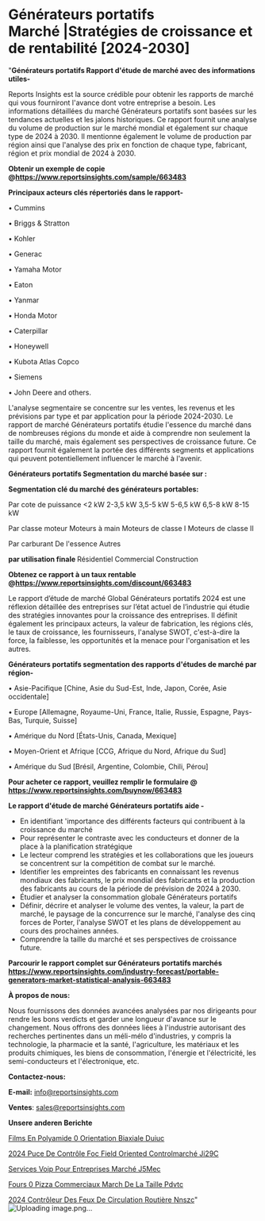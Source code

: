 # Générateurs portatifs Marché |Stratégies de croissance et de rentabilité [2024-2030]

"<strong>Générateurs portatifs Rapport d'étude de marché avec des informations utiles-</strong>

Reports Insights est la source crédible pour obtenir les rapports de marché qui vous fourniront l'avance dont votre entreprise a besoin. Les informations détaillées du marché Générateurs portatifs sont basées sur les tendances actuelles et les jalons historiques. Ce rapport fournit une analyse du volume de production sur le marché mondial et également sur chaque type de 2024 à 2030. Il mentionne également le volume de production par région ainsi que l'analyse des prix en fonction de chaque type, fabricant, région et prix mondial de 2024 à 2030.

<strong><b>Obtenir un exemple de copie @</b></strong><a href=https://www.reportsinsights.com/sample/663483><strong><b>https://www.reportsinsights.com/sample/663483</b></strong></a>

<b>Principaux acteurs clés répertoriés dans le rapport-</b>

<b> </b>• Cummins

• Briggs & Stratton

• Kohler

• Generac

• Yamaha Motor

• Eaton

• Yanmar

• Honda Motor

• Caterpillar

• Honeywell

• Kubota Atlas Copco

• Siemens

• John Deere and others.

L'analyse segmentaire se concentre sur les ventes, les revenus et les prévisions par type et par application pour la période 2024-2030. Le rapport de marché Générateurs portatifs étudie l'essence du marché dans de nombreuses régions du monde et aide à comprendre non seulement la taille du marché, mais également ses perspectives de croissance future. Ce rapport fournit également la portée des différents segments et applications qui peuvent potentiellement influencer le marché à l'avenir.

<strong>Générateurs portatifs Segmentation du marché basée sur :</strong>

<strong> Segmentation clé du marché des générateurs portables: </strong>

Par cote de puissance
<2 kW
2-3,5 kW
3,5-5 kW
5-6,5 kW
6,5-8 kW
8-15 kW

Par classe moteur
Moteurs à main
Moteurs de classe I
Moteurs de classe II

Par carburant
De l'essence
Autres

<strong> par utilisation finale </strong>
Résidentiel
Commercial
Construction

<strong><b>Obtenez ce rapport à un taux rentable @</b></strong><a href=https://www.reportsinsights.com/discount/663483><strong><b>https://www.reportsinsights.com/discount/663483</b></strong></a>

Le rapport d’étude de marché Global Générateurs portatifs 2024 est une réflexion détaillée des entreprises sur l’état actuel de l’industrie qui étudie des stratégies innovantes pour la croissance des entreprises. Il définit également les principaux acteurs, la valeur de fabrication, les régions clés, le taux de croissance, les fournisseurs, l'analyse SWOT, c'est-à-dire la force, la faiblesse, les opportunités et la menace pour l'organisation et les autres.

<strong>Générateurs portatifs segmentation des rapports d'études de marché par région-</strong>

• Asie-Pacifique [Chine, Asie du Sud-Est, Inde, Japon, Corée, Asie occidentale]

• Europe [Allemagne, Royaume-Uni, France, Italie, Russie, Espagne, Pays-Bas, Turquie, Suisse]

• Amérique du Nord [États-Unis, Canada, Mexique]

• Moyen-Orient et Afrique [CCG, Afrique du Nord, Afrique du Sud]

• Amérique du Sud [Brésil, Argentine, Colombie, Chili, Pérou]

<strong>Pour acheter ce rapport, veuillez remplir le formulaire @   <a href=https://www.reportsinsights.com/buynow/663483>https://www.reportsinsights.com/buynow/663483</a></strong>

<strong>Le rapport d'étude de marché Générateurs portatifs aide -</strong>
<ul>
  <li>En identifiant 'importance des différents facteurs qui contribuent à la croissance du marché</li>
  <li>Pour représenter le contraste avec les conducteurs et donner de la place à la planification stratégique</li>
  <li>Le lecteur comprend les stratégies et les collaborations que les joueurs se concentrent sur la compétition de combat sur le marché.</li>
  <li>Identifier les empreintes des fabricants en connaissant les revenus mondiaux des fabricants, le prix mondial des fabricants et la production des fabricants au cours de la période de prévision de 2024 à 2030.</li>
  <li>Étudier et analyser la consommation globale Générateurs portatifs</li>
  <li>Définir, décrire et analyser le volume des ventes, la valeur, la part de marché, le paysage de la concurrence sur le marché, l'analyse des cinq forces de Porter, l'analyse SWOT et les plans de développement au cours des prochaines années.</li>
  <li>Comprendre la taille du marché et ses perspectives de croissance future.</li>
</ul>

<strong>Parcourir le rapport complet sur Générateurs portatifs marchés <a href=https://www.reportsinsights.com/industry-forecast/portable-generators-market-statistical-analysis-663483>https://www.reportsinsights.com/industry-forecast/portable-generators-market-statistical-analysis-663483</a></strong>

<strong>À propos de nous:</strong>

Nous fournissons des données avancées analysées par nos dirigeants pour rendre les bons verdicts et garder une longueur d'avance sur le changement. Nous offrons des données liées à l'industrie autorisant des recherches pertinentes dans un méli-mélo d'industries, y compris la technologie, la pharmacie et la santé, l'agriculture, les matériaux et les produits chimiques, les biens de consommation, l'énergie et l'électricité, les semi-conducteurs et l'électronique, etc.

<strong>Contactez-nous:</strong>

<strong>E-mail:</strong> <a href=mailto:info@reportsinsights.com>info@reportsinsights.com</a>

<strong>Ventes</strong>: <a href=mailto:sales@reportsinsights.com>sales@reportsinsights.com</a>

<strong>Unsere anderen Berichte</strong>

<a href=https://www.linkedin.com/pulse/films-en-polyamide-%C3%A0-orientation-biaxiale-duiuc/>Films En Polyamide  0 Orientation Biaxiale Duiuc</a>

<a href=https://www.linkedin.com/pulse/2024-puce-de-contrôle-foc-field-oriented-controlmarché-ji29c/>2024 Puce De Contrôle Foc Field Oriented Controlmarché Ji29C</a>

<a href=https://www.linkedin.com/pulse/services-voip-pour-entreprises-marché-j5mec/>Services Voip Pour Entreprises Marché J5Mec</a>

<a href=https://www.linkedin.com/pulse/fours-%C3%A0-pizza-commerciaux-march%C3%A9-de-la-taille-pdvtc/>Fours  0 Pizza Commerciaux March De La Taille Pdvtc</a>

<a href=https://www.linkedin.com/pulse/2024-contrôleur-des-feux-de-circulation-routière-nnszc/>2024 Contrôleur Des Feux De Circulation Routière Nnszc</a>"
![Uploading image.png…]()
